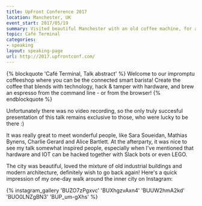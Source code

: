 ```yaml
---
title: UpFront Conference 2017
location: Manchester, UK
event_start: 2017/05/19
summary: Visited beautiful Manchester with an old coffee machine, for a lovely conference with great people
topic: Café Terminal
categories:
- speaking
layout: speaking-page
url: http://2017.upfrontconf.com/
---
```


{% blockquote 'Café Terminal, Talk abstract' %}
Welcome to our impromptu coffeeshop where you can be the connected smart barista! Create the coffee that blends with technology, hack & tamper with hardware, and brew an espresso from the command line - or from the browser!
{% endblockquote %}

Unfortunately there was no video recording, so the only truly succesful presentation of this talk remains exclusive to those, who were lucky to be there :)

It was really great to meet wonderful people, like Sara Soueidan, Mathias Bynens, Charlie Gerard and Alice Bartlett. At the afterparty, it was nice to see my talk somewhat inspired people, especially when I've mentioned that hardware and IOT can be hacked together with Slack bots or even LEGO.

The city was beautiful, loved the mixture of old industrial buildings and modern architecture, definitely wish to go back again! Here's a quick impression of my one-day walk around the inner city on Instagram:

{% instagram_gallery 'BUZO7zPgxvc' 'BUXhgzvAxn4' 'BUUW2hmA2kd' 'BUO0LNZgBN3' 'BUP_um-gXhs' %}




